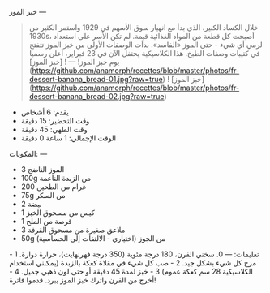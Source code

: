 خبز الموز
—
> خلال الكساد الكبير، الذي بدأ مع انهيار سوق الأسهم في 1929 واستمر الكثير من 1930s، أصبحت كل قطعة من المواد الغذائية قيمة. لم تكن الأسر على استعداد لرمي أي شيء - حتى الموز «الفاسد». بدأت الوصفات الأولى من خبز الموز تتفتح في كتيبات وصفات الطبخ. هذا الكلاسيكية يحتفل الآن في 23 فبراير، أعلن رسميا يوم خبز الموز!
—
! [خبز الموز] (https://github.com/anamorph/recettes/blob/master/photos/fr-dessert-banana_bread-01.jpg?raw=true)
! [خبز الموز] (https://github.com/anamorph/recettes/blob/master/photos/fr-dessert-banana_bread-02.jpg?raw=true)

* يقدم: 6 أشخاص
* وقت التحضير: 15 دقيقة
* وقت الطهي: 45 دقيقة
* الوقت الإجمالي: 1 ساعة 0 دقيقة

المكونات:
—
* 3 الموز الناضج
* 100g من الزبدة الناعمة
* 200 غرام من الطحين
* 75g من السكر
* 2 بيضة
* 1 كيس من مسحوق الخبز
* 1 قرصة من الملح
* 3 ملاعق صغيرة من مسحوق القرفة
* 50g من الجوز (اختياري - الالتفات إلى الحساسية)

تعليمات:
—
0. سخني الفرن، 180 درجة مئوية (350 درجة فهرنهايت)، حرارة دوارة.
1 - مزج كل شيء بشكل جيد.
2 - صب كل شيء في مقلاة كعكة بالزبدة (يمكنني استخدام الكلاسيكية 28 سم كعكة عموم)
3 - خبز لمدة 45 دقيقة أو حتى لون ذهبي جميل.
4 - أخرج من الفرن واترك خبز الموز يبرد. قدموا فاترة!